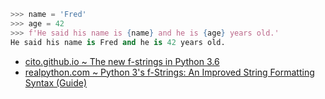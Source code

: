 ```py
>>> name = 'Fred'
>>> age = 42
>>> f'He said his name is {name} and he is {age} years old.'
He said his name is Fred and he is 42 years old.
```

- [cito.github.io ~ The new f-strings in Python 3.6](https://cito.github.io/blog/f-strings/)
- [realpython.com ~ Python 3's f-Strings: An Improved String Formatting Syntax (Guide)](https://realpython.com/python-f-strings/)
